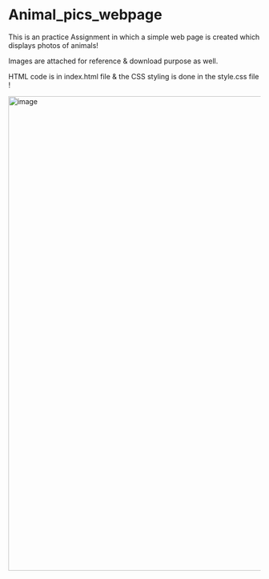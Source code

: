 # Animal_pics_webpage

This is an practice Assignment in which a simple web page is created which displays photos of animals!

Images are attached for reference & download purpose as well.

HTML code is in index.html file & the CSS styling is done in the style.css file !



<img width="948" alt="image" src="https://user-images.githubusercontent.com/81765508/177516439-d8ad355a-0b32-47bd-848e-25b642944919.png">
